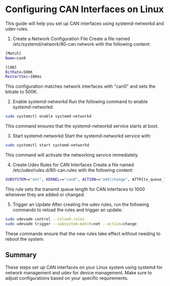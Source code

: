 # Configuring CAN Interfaces on Linux
This guide will help you set up CAN interfaces using systemd-networkd and udev rules.

1. Create a Network Configuration File
Create a file named /etc/systemd/network/80-can.network with the following content:
```bash
[Match]
Name=can0

[CAN]
BitRate=500K
RestartSec=100ms
```
This configuration matches network interfaces with "can0" and sets the bitrate to 500K.

2. Enable systemd-networkd
Run the following command to enable systemd-networkd:
```bash
sudo systemctl enable systemd-networkd
```
This command ensures that the systemd-networkd service starts at boot.

3. Start systemd-networkd
Start the systemd-networkd service with:
```bash
sudo systemctl start systemd-networkd
```
This command will activate the networking service immediately.

4. Create Udev Rules for CAN Interfaces
Create a file named /etc/udev/rules.d/80-can.rules with the following content:
```bash
SUBSYSTEM=="net", KERNEL=="can0", ACTION=="add|change", ATTR{tx_queue_len}="1000"
```
This rule sets the transmit queue length for CAN interfaces to 1000 whenever they are added or changed.

5. Trigger an Update
After creating the udev rules, run the following commands to reload the rules and trigger an update:
```bash
sudo udevadm control --reload-rules
sudo udevadm trigger --subsystem-match=net --action=change
```
These commands ensure that the new rules take effect without needing to reboot the system.

## Summary
These steps set up CAN interfaces on your Linux system using systemd for network management and udev for device management. Make sure to adjust configurations based on your specific requirements.
